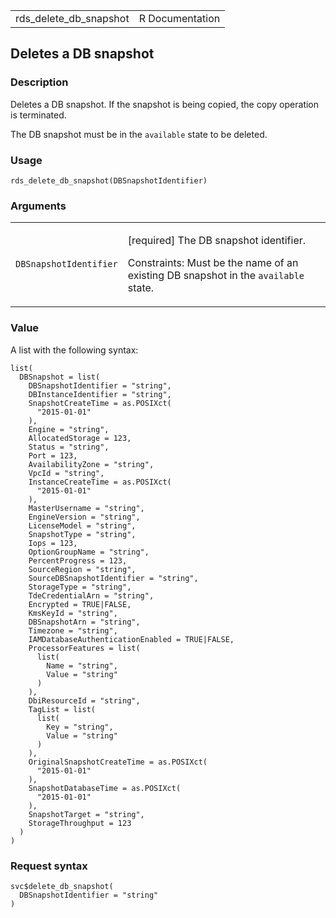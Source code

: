 <table style="width: 100%;">
<tbody>
<tr class="odd">
<td>rds_delete_db_snapshot</td>
<td style="text-align: right;">R Documentation</td>
</tr>
</tbody>
</table>

## Deletes a DB snapshot

### Description

Deletes a DB snapshot. If the snapshot is being copied, the copy
operation is terminated.

The DB snapshot must be in the `available` state to be deleted.

### Usage

    rds_delete_db_snapshot(DBSnapshotIdentifier)

### Arguments

<table>
<colgroup>
<col style="width: 35%" />
<col style="width: 65%" />
</colgroup>
<tbody>
<tr class="odd">
<td><code
id="rds_delete_db_snapshot_:_DBSnapshotIdentifier">DBSnapshotIdentifier</code></td>
<td><p>[required] The DB snapshot identifier.</p>
<p>Constraints: Must be the name of an existing DB snapshot in the
<code>available</code> state.</p></td>
</tr>
</tbody>
</table>

### Value

A list with the following syntax:

    list(
      DBSnapshot = list(
        DBSnapshotIdentifier = "string",
        DBInstanceIdentifier = "string",
        SnapshotCreateTime = as.POSIXct(
          "2015-01-01"
        ),
        Engine = "string",
        AllocatedStorage = 123,
        Status = "string",
        Port = 123,
        AvailabilityZone = "string",
        VpcId = "string",
        InstanceCreateTime = as.POSIXct(
          "2015-01-01"
        ),
        MasterUsername = "string",
        EngineVersion = "string",
        LicenseModel = "string",
        SnapshotType = "string",
        Iops = 123,
        OptionGroupName = "string",
        PercentProgress = 123,
        SourceRegion = "string",
        SourceDBSnapshotIdentifier = "string",
        StorageType = "string",
        TdeCredentialArn = "string",
        Encrypted = TRUE|FALSE,
        KmsKeyId = "string",
        DBSnapshotArn = "string",
        Timezone = "string",
        IAMDatabaseAuthenticationEnabled = TRUE|FALSE,
        ProcessorFeatures = list(
          list(
            Name = "string",
            Value = "string"
          )
        ),
        DbiResourceId = "string",
        TagList = list(
          list(
            Key = "string",
            Value = "string"
          )
        ),
        OriginalSnapshotCreateTime = as.POSIXct(
          "2015-01-01"
        ),
        SnapshotDatabaseTime = as.POSIXct(
          "2015-01-01"
        ),
        SnapshotTarget = "string",
        StorageThroughput = 123
      )
    )

### Request syntax

    svc$delete_db_snapshot(
      DBSnapshotIdentifier = "string"
    )
